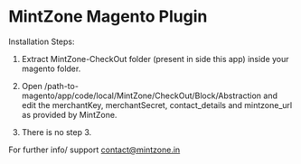 MintZone Magento Plugin
========================

Installation Steps:

1. Extract MintZone-CheckOut folder (present in side this app) inside your magento folder. 

2. Open /path-to-magento/app/code/local/MintZone/CheckOut/Block/Abstraction and edit the merchantKey, merchantSecret, contact_details and mintzone_url as provided by MintZone.

3. There is no step 3.

For further info/ support contact@mintzone.in